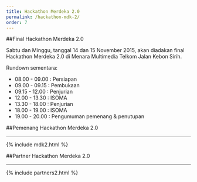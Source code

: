 ```yaml
---
title: Hackathon Merdeka 2.0
permalink: /hackathon-mdk-2/
order: 7
---
```


##Final Hackathon Merdeka 2.0

Sabtu dan Minggu, tanggal 14 dan 15 November 2015, akan diadakan final Hackathon Merdeka 2.0 di Menara Multimedia Telkom Jalan Kebon Sirih.

Rundown sementara:

- 08.00 - 09.00 : Persiapan
- 09.00 - 09.15 : Pembukaan
- 09.15 - 12.00 : Penjurian
- 12.00 - 13.30 : ISOMA
- 13.30 - 18.00 : Penjurian
- 18.00 - 19.00 : ISOMA
- 19.00 - 20.00 : Pengumuman pemenang & penutupan

##Pemenang Hackathon Merdeka 2.0
- - -
{% include mdk2.html %}

##Partner Hackathon Merdeka 2.0
- - -
{% include partners2.html %}

